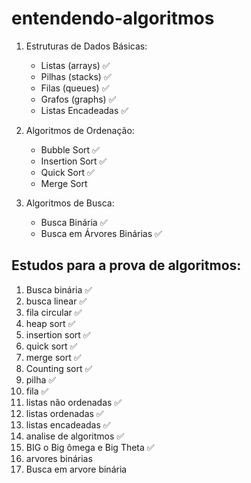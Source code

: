 # entendendo-algoritmos


1. Estruturas de Dados Básicas:
    - Listas (arrays) ✅
    - Pilhas (stacks) ✅
    - Filas (queues) ✅
    - Grafos (graphs) ✅
    - Listas Encadeadas ✅

2. Algoritmos de Ordenação:
    - Bubble Sort ✅
    - Insertion Sort ✅
    - Quick Sort ✅
    - Merge Sort

3. Algoritmos de Busca:
    - Busca Binária ✅
    - Busca em Árvores Binárias ✅



## Estudos para a prova de algoritmos:
1. Busca binária ✅
2. busca linear ✅
3. fila circular ✅
4. heap sort ✅
5. insertion sort ✅
6. quick sort ✅
7. merge sort ✅ 
8. Counting sort ✅ 
9. pilha ✅
10. fila ✅
11. listas não ordenadas ✅
11. listas ordenadas ✅
12. listas encadeadas ✅
13. analise de algoritmos ✅
14. BIG o Big ômega e Big Theta ✅
15. arvores binárias 
16. Busca em arvore binária 